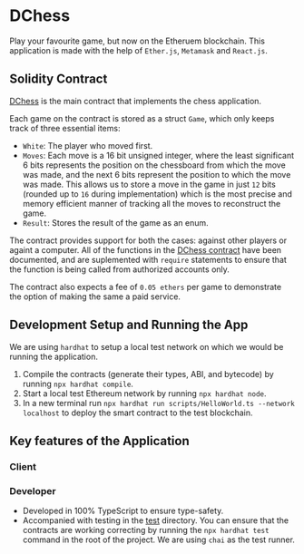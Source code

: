 # DChess

Play your favourite game, but now on the Etheruem blockchain. This application is made with the help of `Ether.js`, `Metamask` and `React.js`.

## Solidity Contract

[DChess](./contracts/Dchess.sol) is the main contract that implements the chess application.

Each game on the contract is stored as a struct `Game`, which only keeps track of three essential items:

- `White`: The player who moved first.
- `Moves`: Each move is a 16 bit unsigned integer, where the least significant 6 bits represents the position on the chessboard from which the move was made, and the next 6 bits represent the position to which the move was made. This allows us to store a move in the game in just `12` bits (rounded up to `16` during implementation) which is the most precise and memory efficient manner of tracking all the moves to reconstruct the game.
- `Result`: Stores the result of the game as an enum.

The contract provides support for both the cases: against other players or againt a computer. All of the functions in the [DChess contract](./contracts/Dchess.sol) have been documented, and are suplemented with `require` statements to ensure that the function is being called from authorized accounts only.

The contract also expects a fee of `0.05 ethers` per game to demonstrate the option of making the same a paid service.

## Development Setup and Running the App

We are using `hardhat` to setup a local test network on which we would be running the application.

1. Compile the contracts (generate their types, ABI, and bytecode) by running `npx hardhat compile`.
2. Start a local test Ethereum network by running `npx hardhat node`.
3. In a new terminal run `npx hardhat run scripts/HelloWorld.ts --network localhost` to deploy the smart contract to the test blockchain.

## Key features of the Application

### Client

### Developer

- Developed in 100% TypeScript to ensure type-safety.
- Accompanied with testing in the [test](./test/) directory. You can ensure that the contracts are working correcting by running the `npx hardhat test` command in the root of the project. We are using `chai` as the test runner.

